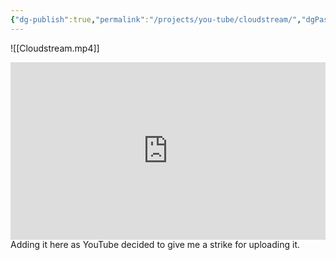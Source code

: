 ```yaml
---
{"dg-publish":true,"permalink":"/projects/you-tube/cloudstream/","dgPassFrontmatter":true,"noteIcon":"3","created":"2023-12-04T23:40:00.976+05:30","updated":"2024-03-25T22:18:17.709+05:30"}
---
```


![[Cloudstream.mp4]]
<div style="position:relative; width:100%; height:0px; padding-bottom:56.250%"><iframe allow="fullscreen" allowfullscreen height="100%" src="https://streamable.com/e/eaawhw?muted=1" width="100%" style="border:none; width:100%; height:100%; position:absolute; left:0px; top:0px; overflow:hidden;"></iframe></div>
Adding it here as YouTube decided to give me a strike for uploading it.